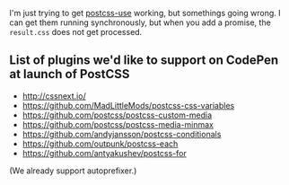 I'm just trying to get [postcss-use](https://github.com/postcss/postcss-use)
working, but somethings going wrong.  I can get them running synchronously,
but when you add a promise, the `result.css` does not get processed.

## List of plugins we'd like to support on CodePen at launch of PostCSS

- http://cssnext.io/
- https://github.com/MadLittleMods/postcss-css-variables
- https://github.com/postcss/postcss-custom-media
- https://github.com/postcss/postcss-media-minmax
- https://github.com/andyjansson/postcss-conditionals
- https://github.com/outpunk/postcss-each
- https://github.com/antyakushev/postcss-for

(We already support autoprefixer.)
